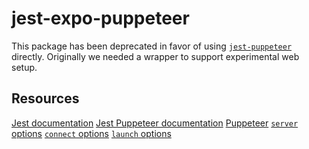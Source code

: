 # jest-expo-puppeteer

This package has been deprecated in favor of using [`jest-puppeteer`][jest-puppeteer] directly. Originally we needed a wrapper to support experimental web setup.

## Resources

[Jest documentation][jest]
[Jest Puppeteer documentation][jest-puppeteer]
[Puppeteer][puppeteer]
[`server` options](https://github.com/smooth-code/jest-puppeteer/tree/master/packages/jest-dev-server#options)
[`connect` options](https://github.com/GoogleChrome/puppeteer/blob/master/docs/api.md#puppeteerconnectoptions)
[`launch` options](https://github.com/GoogleChrome/puppeteer/blob/master/docs/api.md#puppeteerlaunchoptions)

[jest]: https://facebook.github.io/jest/
[jest-puppeteer]: https://github.com/smooth-code/jest-puppeteer
[puppeteer]: https://github.com/GoogleChrome/puppeteer
